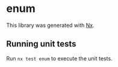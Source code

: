 # enum

This library was generated with [Nx](https://nx.dev).

## Running unit tests

Run `nx test enum` to execute the unit tests.

